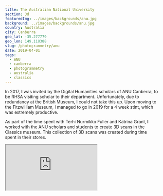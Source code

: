 ```yaml
---
title: The Australian National University
section: 3d
featuredImg: ../images/backgrounds/anu.jpg
background: ../images/backgrounds/anu.jpg
country: Australia
city: Canberra
geo_lat: -35.277779
geo_lon: 149.118388
slug: /photogrammetry/anu
date: 2019-04-01
tags:
  - ANU 
  - canberra
  - photogrammetry
  - australia
  - classics
---
```


In 2017, I was invited by the Digital Humanities scholars of ANU Canberra, to be RHSA visiting scholar to their department. Unfortunately, due to redundancy at the British Museum, I could not take this up. Upon moving to the Fitzwilliam Museum, I managed to go in 2019 for a 4 week stint, which was extremely productive. 

As part of the time spent with Terhi Nurmikko Fuller and Katrina Grant, I worked with the ANU scholars and students to create 3D scans in the Classics museum. This collection of 3D scans was created during time spent in their stores.

<div class="ratio ratio-1x1 mb-3">
    <iframe src="https://sketchfab.com/playlists/embed?collection=dea7a74d57d246d5abd9930c6b0d5170&autostart=0"
            title="ANU"
            allowfullscreen
            mozallowfullscreen="true"
            webkitallowfullscreen="true"
            allow="autoplay; fullscreen; xr-spatial-tracking"
            xr-spatial-tracking
            execution-while-out-of-viewport
            execution-while-not-rendered
            web-share
        ></iframe>
</div>
